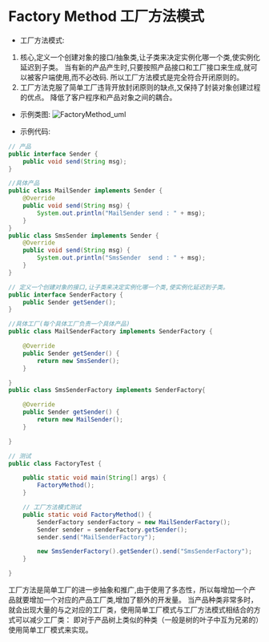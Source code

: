 # Factory Method 工厂方法模式

- 工厂方法模式:

1. 核心,定义一个创建对象的接口/抽象类,让子类来决定实例化哪一个类,使实例化延迟到子类。
当有新的产品产生时,只要按照产品接口和工厂接口来生成,就可以被客户端使用,而不必改码.
所以工厂方法模式是完全符合开闭原则的。
2. 工厂方法克服了简单工厂违背开放封闭原则的缺点,又保持了封装对象创建过程的优点。
降低了客户程序和产品对象之间的耦合。

- 示例类图:
![FactoryMethod_uml](http://git.oschina.net/longshu/DesignPatterns/raw/master/images/2.FactoryMethod_uml.png)

- 示例代码:
```java
// 产品
public interface Sender {
	public void send(String msg);
}

//具体产品
public class MailSender implements Sender {
	@Override
	public void send(String msg) {
		System.out.println("MailSender send : " + msg);
	}
}
public class SmsSender implements Sender {
	@Override
	public void send(String msg) {
		System.out.println("SmsSender  send : " + msg);
	}
}

// 定义一个创建对象的接口,让子类来决定实例化哪一个类,使实例化延迟到子类。
public interface SenderFactory {
	public Sender getSender();
}

//具体工厂(每个具体工厂负责一个具体产品)
public class MailSenderFactory implements SenderFactory {

	@Override
	public Sender getSender() {
		return new SmsSender();
	}

}
public class SmsSenderFactory implements SenderFactory{

	@Override
	public Sender getSender() {
		return new MailSender();
	}

}

// 测试
public class FactoryTest {

	public static void main(String[] args) {
		FactoryMethod();
	}

	// 工厂方法模式测试
	public static void FactoryMethod() {
		SenderFactory senderFactory = new MailSenderFactory();
		Sender sender = senderFactory.getSender();
		sender.send("MailSenderFactory");

		new SmsSenderFactory().getSender().send("SmsSenderFactory");
	}

}

```

工厂方法是简单工厂的进一步抽象和推广,由于使用了多态性，所以每增加一个产品就要增加一个对应的产品工厂类,增加了额外的开发量。
当产品种类非常多时，就会出现大量的与之对应的工厂类，使用简单工厂模式与工厂方法模式相结合的方式可以减少工厂类：
即对于产品树上类似的种类（一般是树的叶子中互为兄弟的）使用简单工厂模式来实现。